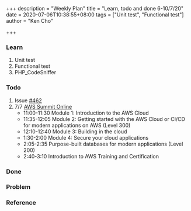 +++
description = "Weekly Plan"
title = "Learn, todo and done 6-10/7/20"
date = 2020-07-06T10:38:55+08:00
tags = ["Unit test", "Functional test"]
author = "Ken Cho"

+++

### Learn
1. Unit test
2. Functional test
3. PHP_CodeSniffer


### Todo
1. Issue [#462](https://github.com/gigascience/gigadb-website/issues/462)
2. 7/7 [AWS Summit Online](https://aws.amazon.com/events/summits/online/hongkong/) 
    - 11:00-11:30 Module 1: Introduction to the AWS Cloud
    - 11:35-12:05 Module 2: Getting started with the AWS Cloud or CI/CD for modern applications on AWS (Level 300)
    - 12:10-12:40 Module 3: Building in the cloud
    - 1:30-2:00 Module 4: Secure your cloud applications
    - 2:05-2:35 Purpose-built databases for modern applications (Level 200)
    - 2:40-3:10 Introduction to AWS Training and Certification
    
    
    
### Done


### Problem



### Reference

